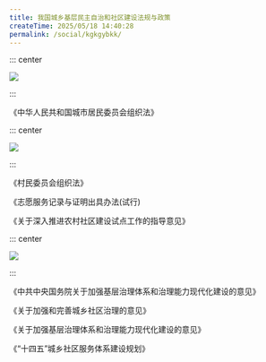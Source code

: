 ```yaml
---
title: 我国城乡基层民主自治和社区建设法规与政策
createTime: 2025/05/18 14:40:28
permalink: /social/kgkgybkk/
---
```

::: center

![](/number/4-1.png)

:::

《中华人民共和国城市居民委员会组织法》

::: center

![](/number/4-2.png)

:::

《村民委员会组织法》

《志愿服务记录与证明出具办法(试行)

《关于深入推进农村社区建设试点工作的指导意见》

::: center

![](/number/4-4.png)

:::

《中共中央国务院关于加强基层治理体系和治理能力现代化建设的意见》

《关于加强和完善城乡社区治理的意见》

《关于加强基层治理体系和治理能力现代化建设的意见》

《“十四五”城乡社区服务体系建设规划》

